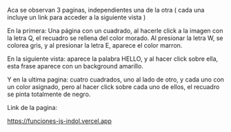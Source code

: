 Aca se observan 3 paginas, independientes una de la otra ( cada una incluye un link para acceder a la siguiente vista )

En la primera: Una página con un cuadrado, al hacerle click a la imagen con la letra Q, el recuadro se rellena del color morado. Al presionar la letra W, se colorea gris, y al presionar la letra E, aparece el color marron.

En la siguiente vista: aparece la palabra HELLO, y al hacer click sobre ella, esta frase aparece con un background amarillo.

Y en la ultima pagina: cuatro cuadrados, uno al lado de otro, y cada uno con un color asignado, pero al hacer click sobre cada uno de ellos, el recuadro se pinta totalmente de negro.


Link de la pagina:

https://funciones-js-indol.vercel.app
